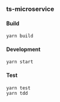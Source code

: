 ### ts-microservice

#### Build

```
yarn build
```

#### Development

```
yarn start
```

#### Test

```
yarn test
yarn tdd
```
